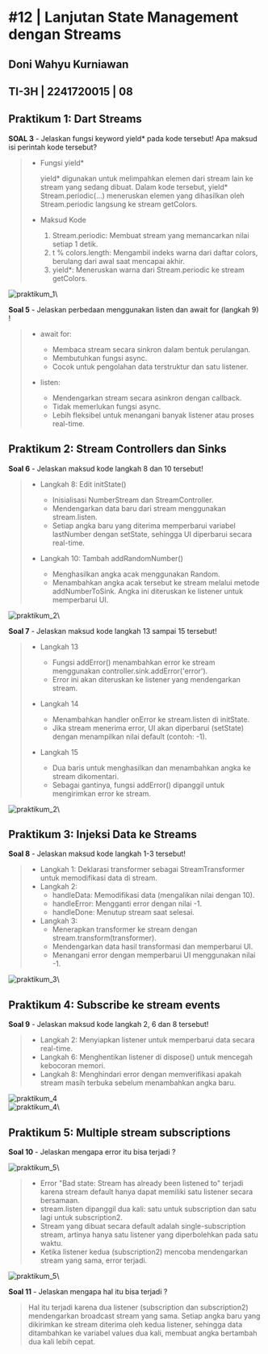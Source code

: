 # #12 | Lanjutan State Management dengan Streams

## Doni Wahyu Kurniawan

## TI-3H | 2241720015 | 08

## Praktikum 1: Dart Streams

**SOAL 3** - Jelaskan fungsi keyword yield* pada kode tersebut! Apa maksud isi perintah kode tersebut?

> - Fungsi yield*
>
>   yield* digunakan untuk melimpahkan elemen dari stream lain ke stream yang sedang dibuat. Dalam kode tersebut, yield* Stream.periodic(...) meneruskan elemen yang dihasilkan oleh Stream.periodic langsung ke stream getColors.
>
> - Maksud Kode
>
>   1. Stream.periodic: Membuat stream yang memancarkan nilai setiap 1 detik.
>   2. t % colors.length: Mengambil indeks warna dari daftar colors, berulang dari awal saat mencapai akhir.
>   3. yield*: Meneruskan warna dari Stream.periodic ke stream getColors.

![praktikum_1](./docs/P1.gif)\

**Soal 5** - Jelaskan perbedaan menggunakan listen dan await for (langkah 9) !
>
> - await for:
>   - Membaca stream secara sinkron dalam bentuk perulangan.
>   - Membutuhkan fungsi async.
>   - Cocok untuk pengolahan data terstruktur dan satu listener.
>
> - listen:
>
>   - Mendengarkan stream secara asinkron dengan callback.
>   - Tidak memerlukan fungsi async.
>   - Lebih fleksibel untuk menangani banyak listener atau proses real-time.

## Praktikum 2: Stream Controllers dan Sinks

**Soal 6** - Jelaskan maksud kode langkah 8 dan 10 tersebut!

> - Langkah 8: Edit initState()
>   - Inisialisasi NumberStream dan StreamController.
>   - Mendengarkan data baru dari stream menggunakan stream.listen.
>   - Setiap angka baru yang diterima memperbarui variabel lastNumber dengan setState, sehingga UI diperbarui secara real-time.
>
> - Langkah 10: Tambah addRandomNumber()
>
>   - Menghasilkan angka acak menggunakan Random.
>   - Menambahkan angka acak tersebut ke stream melalui metode addNumberToSink. Angka ini diteruskan ke listener untuk memperbarui UI.

![praktikum_2](./docs/P2.gif)\

**Soal 7** - Jelaskan maksud kode langkah 13 sampai 15 tersebut!
>
> - Langkah 13
>
>   - Fungsi addError() menambahkan error ke stream menggunakan controller.sink.addError('error').
>   - Error ini akan diteruskan ke listener yang mendengarkan stream.
>
> - Langkah 14
>
>   - Menambahkan handler onError ke stream.listen di initState.
>   - Jika stream menerima error, UI akan diperbarui (setState) dengan menampilkan nilai default (contoh: -1).
>
> - Langkah 15
>
>   - Dua baris untuk menghasilkan dan menambahkan angka ke stream dikomentari.
>   - Sebagai gantinya, fungsi addError() dipanggil untuk mengirimkan error ke stream.

![praktikum_2](./docs/P2.1.gif)\

## Praktikum 3: Injeksi Data ke Streams

**Soal 8** - Jelaskan maksud kode langkah 1-3 tersebut!

> - Langkah 1: Deklarasi transformer sebagai StreamTransformer untuk memodifikasi data di stream.
> - Langkah 2:
>   - handleData: Memodifikasi data (mengalikan nilai dengan 10).
>   - handleError: Mengganti error dengan nilai -1.
>   - handleDone: Menutup stream saat selesai.
> - Langkah 3:
>   - Menerapkan transformer ke stream dengan stream.transform(transformer).
>   - Mendengarkan data hasil transformasi dan memperbarui UI.
>   - Menangani error dengan memperbarui UI menggunakan nilai -1.

![praktikum_3](./docs/P3.gif)\

## Praktikum 4: Subscribe ke stream events

**Soal 9** - Jelaskan maksud kode langkah 2, 6 dan 8 tersebut!

> - Langkah 2: Menyiapkan listener untuk memperbarui data secara real-time.
> - Langkah 6: Menghentikan listener di dispose() untuk mencegah kebocoran memori.
> - Langkah 8: Menghindari error dengan memverifikasi apakah stream masih terbuka sebelum menambahkan angka baru.

![praktikum_4](./docs/P4.gif)\
![praktikum_4](./docs/onDone.png)\

## Praktikum 5: Multiple stream subscriptions

**Soal 10** - Jelaskan mengapa error itu bisa terjadi ?

![praktikum_5](./docs/error1.png)\

> - Error "Bad state: Stream has already been listened to" terjadi karena stream default hanya dapat memiliki satu listener secara bersamaan.
> - stream.listen dipanggil dua kali: satu untuk subscription dan satu lagi untuk subscription2.
> - Stream yang dibuat secara default adalah single-subscription stream, artinya hanya satu listener yang diperbolehkan pada satu waktu.
> - Ketika listener kedua (subscription2) mencoba mendengarkan stream yang sama, error terjadi.

![praktikum_5](./docs/P5.gif)\

**Soal 11** - Jelaskan mengapa hal itu bisa terjadi ?
> Hal itu terjadi karena dua listener (subscription dan subscription2) mendengarkan broadcast stream yang sama. Setiap angka baru yang dikirimkan ke stream diterima oleh kedua listener, sehingga data ditambahkan ke variabel values dua kali, membuat angka bertambah dua kali lebih cepat.
